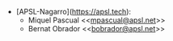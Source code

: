 - \[APSL-Nagarro\](<https://apsl.tech>):
  - Miquel Pascual \<\<<mpascual@apsl.net>\>\>
  - Bernat Obrador \<\<<bobrador@apsl.net>\>\>
